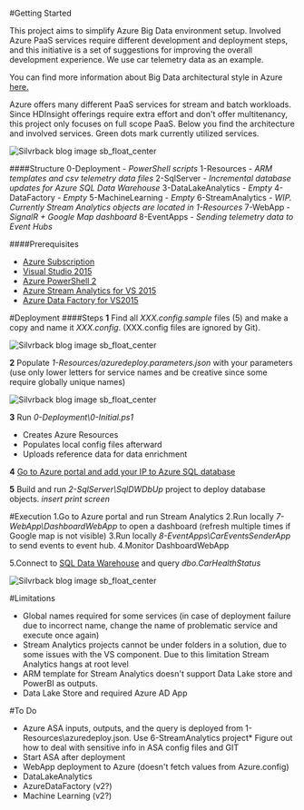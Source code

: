#Getting Started

This project aims to simplify Azure Big Data environment setup. Involved Azure PaaS services require different development and deployment steps, and this initiative is a set of suggestions for improving the overall development experience. We use car telemetry data as an example. 

You can find more information about Big Data architectural style in Azure [here.](https://docs.microsoft.com/en-us/azure/architecture/guide/architecture-styles/big-data)

Azure offers many different PaaS services for stream and batch workloads. Since HDInsight offerings require extra effort and don't offer multitenancy, this project only focuses on full scope PaaS. Below you find the architecture and involved services. Green dots mark currently utilized services. 


![Silvrback blog image sb_float_center](https://silvrback.s3.amazonaws.com/uploads/63050ce6-d2f8-4e8c-a610-5184abdaac73/Azure%20Big%20Data%20(1).png)


####Structure
0-Deployment - *PowerShell scripts*
1-Resources - *ARM templates and csv telemetry data files*
2-SqlServer - *Incremental database updates for Azure SQL Data Warehouse*
3-DataLakeAnalytics - *Empty*
4-DataFactory - *Empty*
5-MachineLearning - *Empty*
6-StreamAnalytics  - *WIP. Currently Stream Analytics objects are located in 1-Resources*
7-WebApp - *SignalR + Google Map dashboard*
8-EventApps - *Sending telemetry data to Event Hubs*

####Prerequisites
* [Azure Subscription](https://azure.microsoft.com/en-us/free/)
* [Visual Studio 2015](https://www.visualstudio.com/vs/older-downloads/)
* [Azure PowerShell 2](https://docs.microsoft.com/en-us/powershell/azure/overview?view=azurermps-4.4.0)
* [Azure Stream Analytics for VS 2015](https://docs.microsoft.com/en-us/azure/stream-analytics/stream-analytics-tools-for-visual-studio)
* [Azure Data Factory for VS2015](https://marketplace.visualstudio.com/items?itemName=AzureDataFactory.MicrosoftAzureDataFactoryToolsforVisualStudio2015)


#Deployment
####Steps
**1** Find all *XXX.config.sample* files (5) and make a copy and name it *XXX.config*. (XXX.config files are ignored by Git). 

![Silvrback blog image sb_float_center](https://silvrback.s3.amazonaws.com/uploads/7c2cf059-cdda-4a2a-b53a-03ca2a28930b/1-Resources.jpg)

**2** Populate *1-Resources/azuredeploy.parameters.json* with your parameters (use only lower letters for service names and be creative since some require globally unique names)

![Silvrback blog image sb_float_center](https://silvrback.s3.amazonaws.com/uploads/809f97d3-b069-480e-b916-9b69826f61bf/azure-big-data-starter%20-%20Microsoft%20Visual%20Studio_2_medium.jpg)

**3** Run *0-Deployment\0-Initial.ps1* 
- Creates Azure Resources
- Populates local config files afterward
- Uploads reference data for data enrichment

**4** [Go to Azure portal and add your IP to Azure SQL database](https://msftplayground.com/2017/01/adding-your-client-ip-to-the-azure-sql-server-firewall/)

**5** Build and run *2-SqlServer\SqlDWDbUp* project to deploy database objects.
*insert print screen*
 
#Execution
1.Go to Azure portal and run Stream Analytics
2.Run locally  *7-WebApp\DashboardWebApp* to open a dashboard (refresh multiple times if Google map is not visible)
3.Run locally *8-EventApps\CarEventsSenderApp* to send events to event hub.
4.Monitor DashboardWebApp 

5.Connect to [SQL Data Warehouse](https://docs.microsoft.com/en-us/azure/sql-data-warehouse/sql-data-warehouse-query-visual-studio) and query *dbo.CarHealthStatus*

![Silvrback blog image sb_float_center](https://silvrback.s3.amazonaws.com/uploads/3b34f265-9a84-4992-9ade-fa4fc46f6a4b/azure-big-data-starter%20-%20Microsoft%20Visual%20Studio_3_medium.jpg)

#Limitations
* Global names required for some services (in case of deployment failure due to incorrect name, change the name of problematic service and execute once again) 
* Stream Analytics projects cannot be under folders in a solution, due to some issues with the VS component. Due to this limitation Stream Analytics hangs at root level
* ARM template for Stream Analytics doesn't support Data Lake store and PowerBI as outputs. 
* Data Lake Store and required Azure AD App
 

#To Do
* Azure ASA inputs, outputs, and the query is deployed from 1-Resources\azuredeploy.json. Use 6-StreamAnalytics project* Figure out how to deal with sensitive info in ASA config files and GIT
* Start ASA after deployment 
* WebApp deployment to Azure (doesn't fetch values from Azure.config)
* DataLakeAnalytics 
* AzureDataFactory (v2?)
* Machine Learning (v2?)

